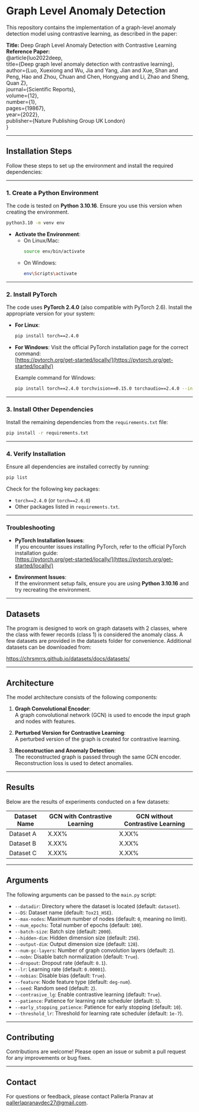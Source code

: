 # Graph Level Anomaly Detection

This repository contains the implementation of a graph-level anomaly detection model using contrastive learning, as described in the paper:

**Title:** Deep Graph Level Anomaly Detection with Contrastive Learning  
**Reference Paper:**  
@article{luo2022deep,  
title={Deep graph level anomaly detection with contrastive learning},  
author={Luo, Xuexiong and Wu, Jia and Yang, Jian and Xue, Shan and Peng, Hao and Zhou, Chuan and Chen, Hongyang and Li, Zhao and Sheng, Quan Z},  
journal={Scientific Reports},  
volume={12},  
number={1},  
pages={19867},  
year={2022},  
publisher={Nature Publishing Group UK London}  
}

---

## Installation Steps

Follow these steps to set up the environment and install the required dependencies:

---

### 1. **Create a Python Environment**
The code is tested on **Python 3.10.16**. Ensure you use this version when creating the environment.  

```bash
python3.10 -m venv env
```

- **Activate the Environment**:
  - On Linux/Mac:
    ```bash
    source env/bin/activate
    ```
  - On Windows:
    ```bash
    env\Scripts\activate
    ```

---

### 2. **Install PyTorch**
The code uses **PyTorch 2.4.0** (also compatible with PyTorch 2.6). Install the appropriate version for your system:

- **For Linux**:
  ```bash
  pip install torch==2.4.0
  ```

- **For Windows**:
  Visit the official PyTorch installation page for the correct command:  
  [https://pytorch.org/get-started/locally/](https://pytorch.org/get-started/locally/)

  Example command for Windows:
  ```bash
  pip install torch==2.4.0 torchvision==0.15.0 torchaudio==2.4.0 --index-url https://download.pytorch.org/whl/cu118
  ```

---

### 3. **Install Other Dependencies**
Install the remaining dependencies from the `requirements.txt` file:

```bash
pip install -r requirements.txt
```

---

### 4. **Verify Installation**
Ensure all dependencies are installed correctly by running:

```bash
pip list
```

Check for the following key packages:
- `torch==2.4.0` (or `torch==2.6.0`)
- Other packages listed in `requirements.txt`.

---

### Troubleshooting
- **PyTorch Installation Issues**:  
  If you encounter issues installing PyTorch, refer to the official PyTorch installation guide:  
  [https://pytorch.org/get-started/locally/](https://pytorch.org/get-started/locally/)

- **Environment Issues**:  
  If the environment setup fails, ensure you are using **Python 3.10.16** and try recreating the environment.

---

## Datasets

The program is designed to work on graph datasets with 2 classes, where the class with fewer records (class 1) is considered the anomaly class. A few datasets are provided in the datasets folder for convenience. Additional datasets can be downloaded from:

https://chrsmrrs.github.io/datasets/docs/datasets/

---

## Architecture

The model architecture consists of the following components:

1. **Graph Convolutional Encoder**:  
   A graph convolutional network (GCN) is used to encode the input graph and nodes with features.

2. **Perturbed Version for Contrastive Learning**:  
   A perturbed version of the graph is created for contrastive learning.

3. **Reconstruction and Anomaly Detection**:  
   The reconstructed graph is passed through the same GCN encoder. Reconstruction loss is used to detect anomalies.

---

## Results

Below are the results of experiments conducted on a few datasets:

| Dataset Name       | GCN with Contrastive Learning | GCN without Contrastive Learning |
|--------------------|-------------------------------|----------------------------------|
| Dataset A          | X.XX%                         | X.XX%                            |
| Dataset B          | X.XX%                         | X.XX%                            |
| Dataset C          | X.XX%                         | X.XX%                            |

---

## Arguments

The following arguments can be passed to the `main.py` script:

- `--datadir`: Directory where the dataset is located (default: `dataset`).
- `--DS`: Dataset name (default: `Tox21_HSE`).
- `--max-nodes`: Maximum number of nodes (default: `0`, meaning no limit).
- `--num_epochs`: Total number of epochs (default: `100`).
- `--batch-size`: Batch size (default: `2000`).
- `--hidden-dim`: Hidden dimension size (default: `256`).
- `--output-dim`: Output dimension size (default: `128`).
- `--num-gc-layers`: Number of graph convolution layers (default: `2`).
- `--nobn`: Disable batch normalization (default: `True`).
- `--dropout`: Dropout rate (default: `0.1`).
- `--lr`: Learning rate (default: `0.00001`).
- `--nobias`: Disable bias (default: `True`).
- `--feature`: Node feature type (default: `deg-num`).
- `--seed`: Random seed (default: `2`).
- `--contrasive_lg`: Enable contrastive learning (default: `True`).
- `--patience`: Patience for learning rate scheduler (default: `5`).
- `--early_stopping_patience`: Patience for early stopping (default: `10`).
- `--threshold_lr`: Threshold for learning rate scheduler (default: `1e-7`).

---

## Contributing

Contributions are welcome! Please open an issue or submit a pull request for any improvements or bug fixes.

---

## Contact

For questions or feedback, please contact Pallerla Pranav at pallerlapranavdec27@gmail.com.